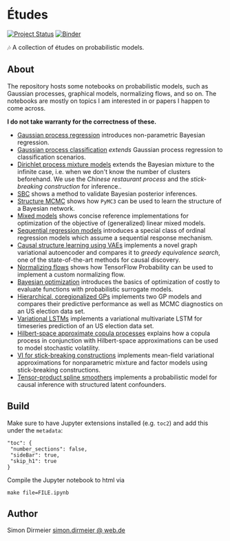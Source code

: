 # Études

[![Project Status](http://www.repostatus.org/badges/latest/concept.svg)](http://www.repostatus.org/#concept)
[![Binder](https://mybinder.org/badge_logo.svg)](https://mybinder.org/v2/gh/dirmeier/etudes/master)

:notes: A collection of études on probabilistic models.

## About

The repository hosts some notebooks on probabilistic models, such as Gaussian processes, graphical models, normalizing flows, and so on. The notebooks are mostly on topics I am interested in or papers I happen to come across.

**I do not take warranty for the correctness of these.**

- [Gaussian process regression](https://dirmeier.github.io/etudes/gaussian_process_regression.html) introduces non-parametric Bayesian regression.
- [Gaussian process classification](https://dirmeier.github.io/etudes/gaussian_process_classification.html) *extends* Gaussian process regression to classification scenarios.
- [Dirichlet process mixture models](https://dirmeier.github.io/etudes/dirichlet_process_mixture_models.html) extends the Bayesian mixture to the infinite case, i.e. when we don't know the number of clusters beforehand. We use the *Chinese restaurant process* and the *stick-breaking construction* for inference..
- [SBC](https://dirmeier.github.io/etudes/simulation_based_calibration.html) shows a method to validate Bayesian posterior inferences.
- [Structure MCMC](https://dirmeier.github.io/structure-learning-with-pymc/index.html) shows how `PyMC3` can be used to learn the structure of a Bayesian network.
- [Mixed models](https://dirmeier.github.io/mixed-models/index.html) shows concise reference implementations for optimization of the objective of (generalized) linear mixed models.
- [Sequential regression models](https://dirmeier.github.io/rstansequential/index.html) introduces a special class of ordinal regression models which assume a sequential response mechanism.
- [Causal structure learning using VAEs](https://dirmeier.github.io/etudes/causal_structure_learning.html) implements a novel graph variational autoencoder and compares it to *greedy equivalence search*, one of the state-of-the-art methods for causal discovery.
- [Normalizing flows](https://dirmeier.github.io/etudes/normalizing_flows.html) shows how TensorFlow Probability can be used to implement a custom normalizing flow.
- [Bayesian optimization](https://dirmeier.github.io/etudes/bayesian_optimization.html) introduces the basics of optimization of costly to evaluate functions with probabilistic surrogate models.
- [Hierarchical, coregionalized GPs](https://dirmeier.github.io/etudes/gp_coregionalization.html) implements two GP models and compares their predictive performance as well as MCMC diagnostics on an US election data set.
- [Variational LSTMs](https://dirmeier.github.io/etudes/variational_lstms.html) implements a variational multivariate LSTM for timeseries prediction of an US election data set.
- [Hilbert-space approximate copula processes](https://dirmeier.github.io/etudes/low_rank_copula_processes.html) explains how a copula process in conjunction with Hilbert-space approximations can be used to model stochastic volatility.
- [VI for stick-breaking constructions](https://dirmeier.github.io/etudes/stick_breaking_constructions.html) implements mean-field variational approximations for nonparametric mixture and factor models using stick-breaking constructions.
- [Tensor-product spline smoothers](https://dirmeier.github.io/etudes/causal_inference_using_tensor_product_smoothing_splines.html) implements a probabilistic model for causal inference with structured latent confounders.


## Build

Make sure to have Jupyter extensions installed (e.g. `toc2`) and add this under the `metadata`:

```
"toc": {
 "number_sections": false,
 "sideBar": true,
 "skip_h1": true
}
```

Compile the Jupyter notebook to html via

```
make file=FILE.ipynb
```

## Author

Simon Dirmeier <a href="mailto:simon.dirmeier@web.de">simon.dirmeier @ web.de</a>
